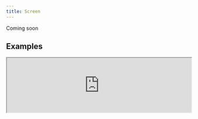 ```yaml
---
title: Screen
---
```

Coming soon

## Examples

<div><iframe style="width: 100%; margin: 0;" src="https://uiexplorer.blankapp.org/slices/no-demo" scrolling="no" /></div>

```jsx
<Screen>
  ...
</Screen>
```

## API

### Props

Name | Description | Type | Optional value | Default
--- | --- | --- | --- | ---
`barStyle` | - | string | - | 'dark-content'

Based on https://facebook.github.io/react-native/docs/view.html
